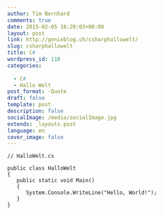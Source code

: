 ```yaml
---
author: Tim Bernhard
comments: true
date: 2015-02-05 16:20:03+00:00
layout: post
link: http://genieblog.ch/csharphallowelt/
slug: csharphallowelt
title: C#
wordpress_id: 110
categories:
  
  - C# 
  - Hallo Welt
post_format: -Quote
draft: false
template: post
description: false
socialImage: /media/socialImage.jpg
extends: _layouts.post
language: en
cover_image: false
---
```



    // HalloWelt.cs
    
    public class HalloWelt
    {
       public static void Main()
       {
          System.Console.WriteLine("Hello, World!");
       }
    }
    
